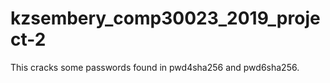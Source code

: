 # kzsembery_comp30023_2019_project-2

This cracks some passwords found in pwd4sha256 and pwd6sha256.
